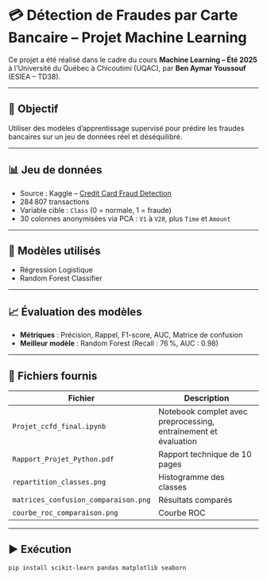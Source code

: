 # 💳 Détection de Fraudes par Carte Bancaire – Projet Machine Learning

Ce projet a été réalisé dans le cadre du cours **Machine Learning – Été 2025** à l'Université du Québec à Chicoutimi (UQAC), par **Ben Aymar Youssouf** (ESIEA – TD38).

---

## 🎯 Objectif
Utiliser des modèles d’apprentissage supervisé pour prédire les fraudes bancaires sur un jeu de données réel et déséquilibré.

---

## 📊 Jeu de données
- Source : Kaggle – [Credit Card Fraud Detection](https://www.kaggle.com/datasets/mlg-ulb/creditcardfraud)
- 284 807 transactions
- Variable cible : `Class` (0 = normale, 1 = fraude)
- 30 colonnes anonymisées via PCA : `V1` à `V28`, plus `Time` et `Amount`

---

## 🧪 Modèles utilisés
- Régression Logistique
- Random Forest Classifier

---

## 📈 Évaluation des modèles
- **Métriques** : Précision, Rappel, F1-score, AUC, Matrice de confusion
- **Meilleur modèle** : Random Forest (Recall : 76 %, AUC : 0.98)

---

## 📁 Fichiers fournis

| Fichier | Description |
|--------|-------------|
| `Projet_ccfd_final.ipynb` | Notebook complet avec preprocessing, entraînement et évaluation |
| `Rapport_Projet_Python.pdf` | Rapport technique de 10 pages |
| `repartition_classes.png` | Histogramme des classes |
| `matrices_confusion_comparaison.png` | Résultats comparés |
| `courbe_roc_comparaison.png` | Courbe ROC |

---

## ▶️ Exécution

```bash
pip install scikit-learn pandas matplotlib seaborn
